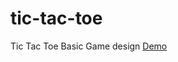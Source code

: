 # tic-tac-toe
Tic Tac Toe Basic Game design 
<a href="https://jsfiddle.net/vijay005676/cf4shq05/1/embedded" target="_blank">Demo</a>
